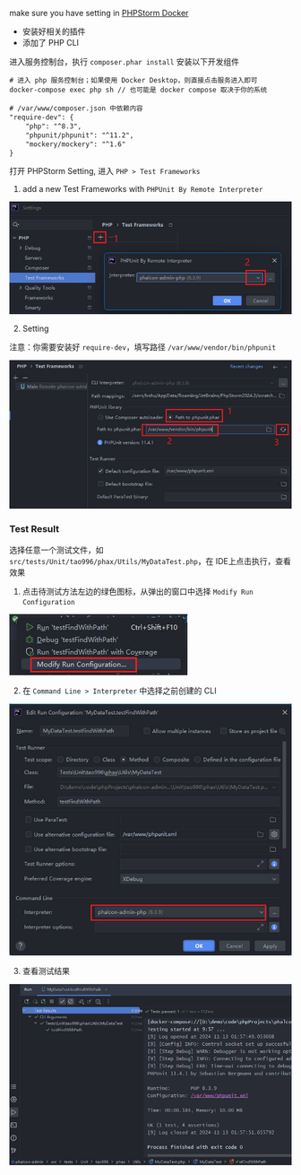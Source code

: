 make sure you have setting in [PHPStorm Docker](zh-cn/phpstorm.md)

* 安装好相关的插件
* 添加了 PHP CLI

进入服务控制台，执行 `composer.phar install` 安装以下开发组件

```
# 进入 php 服务控制台；如果使用 Docker Desktop，则直接点击服务进入即可
docker-compose exec php sh // 也可能是 docker compose 取决于你的系统

# /var/www/composer.json 中依赖内容
"require-dev": {
    "php": "^8.3",
    "phpunit/phpunit": "^11.2",
    "mockery/mockery": "^1.6"
}
```

打开 PHPStorm Setting, 进入 `PHP > Test Frameworks`

1. add a new Test Frameworks with `PHPUnit By Remote Interpreter`

![Remote Interpreter](../assets//images/unittest1.jpg)

2. Setting

注意：你需要安装好 `require-dev`，填写路径 `/var/www/vendor/bin/phpunit`

![配置](../assets/images/unittest2.jpg)

### Test Result

选择任意一个测试文件，如 `src/tests/Unit/tao996/phax/Utils/MyDataTest.php`，在 IDE上点击执行，查看效果

1. 点击待测试方法左边的绿色图标，从弹出的窗口中选择 `Modify Run Configuration`

![Modify Run Configuration](../assets/images/unittest.result1.jpg)

2. 在 `Command Line > Interpreter` 中选择之前创建的 CLI

![Interpreter CLI](../assets/images/unittest.result2.jpg)

3. 查看测试结果

![测试结果](../assets/images/unittest.result3.jpg)